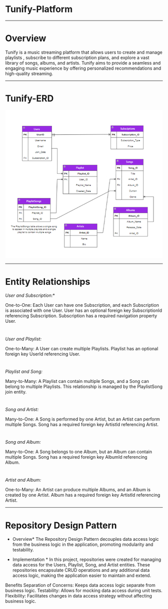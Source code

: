 # Tunify-Platform
---
# Overview

Tunify is a music streaming platform that allows users to create and manage playlists
, subscribe to different subscription plans, and explore a vast library of songs, albums, and artists. Tunify aims to provide a seamless and engaging music experience by offering personalized recommendations and 
high-quality streaming.
 
 ---
 # Tunify-ERD

![Tunify-ERD](./Tunify-Platform/ERD/TunifyERD.png)

---

# Entity Relationships

 *User and Subscription:**

One-to-One: Each User can have one Subscription, and each Subscription is associated with one User.
User has an optional foreign key SubscriptionId referencing Subscription.
Subscription has a required navigation property User.
#
*User and Playlist:*

One-to-Many: A User can create multiple Playlists.
Playlist has an optional foreign key UserId referencing User.

#

*Playlist and Song:*

Many-to-Many: A Playlist can contain multiple Songs, and a Song can belong to multiple Playlists.
This relationship is managed by the PlaylistSong join entity.
#
*Song and Artist:*

Many-to-One: A Song is performed by one Artist, but an Artist can perform multiple Songs.
Song has a required foreign key ArtistId referencing Artist.
#
*Song and Album:*

Many-to-One: A Song belongs to one Album, but an Album can contain multiple Songs.
Song has a required foreign key AlbumId referencing Album.
#
*Artist and Album:*

One-to-Many: An Artist can produce multiple Albums, and an Album is created by one Artist.
Album has a required foreign key ArtistId referencing Artist.

---
# Repository Design Pattern

* Overview*
The Repository Design Pattern decouples data access logic from the business logic in the application, promoting modularity and testability.

* Implementation *
In this project, repositories were created for managing data access for the Users, Playlist, Song, and Artist entities. These repositories encapsulate CRUD operations and any additional data access logic, making the application easier to maintain and extend.

Benefits
Separation of Concerns: Keeps data access logic separate from business logic.
Testability: Allows for mocking data access during unit tests.
Flexibility: Facilitates changes in data access strategy without affecting business logic.
